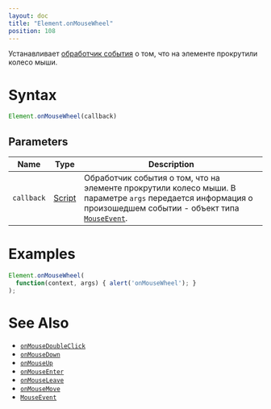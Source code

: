 ```yaml
---
layout: doc
title: "Element.onMouseWheel"
position: 108
---
```


Устанавливает [обработчик события](../../../Script/) о том, что на элементе прокрутили колесо мыши.

# Syntax

```js
Element.onMouseWheel(callback)
```

## Parameters

|Name|Type|Description|
|----|----|-----------|
|`callback`|[Script](../../../Script/)|Обработчик события о том, что на элементе прокрутили колесо мыши. В параметре `args` передается информация о произошедшем событии - объект типа [`MouseEvent`](../MouseEvent/).|

# Examples

```js
Element.onMouseWheel(
  function(context, args) { alert('onMouseWheel'); }
);
```

# See Also

* [`onMouseDoubleClick`](Element.onMouseDoubleClick/)
* [`onMouseDown`](Element.onMouseDown/)
* [`onMouseUp`](Element.onMouseUp/)
* [`onMouseEnter`](Element.onMouseEnter/)
* [`onMouseLeave`](Element.onMouseLeave/)
* [`onMouseMove`](Element.onMouseMove/)
* [`MouseEvent`](../MouseEvent/)
